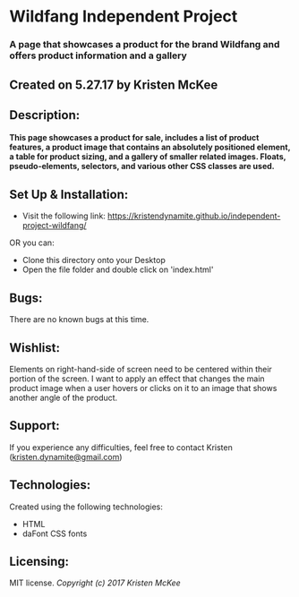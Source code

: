 # Wildfang Independent Project
### A page that showcases a product for the brand Wildfang and offers product information and a gallery
## Created on 5.27.17 by Kristen McKee

## Description:
#### This page showcases a product for sale, includes a list of product features, a product image that contains an absolutely positioned element, a table for product sizing, and a gallery of smaller related images. Floats, pseudo-elements, selectors, and various other CSS classes are used.

## Set Up & Installation:
* Visit the following link: <https://kristendynamite.github.io/independent-project-wildfang/>

OR you can:

* Clone this directory onto your Desktop
* Open the file folder and double click on 'index.html'

## Bugs:
There are no known bugs at this time.

## Wishlist:
Elements on right-hand-side of screen need to be centered within their portion of the screen. I want to apply an effect that changes the main product image when a user hovers or clicks on it to an image that shows another angle of the product. 

## Support:
If you experience any difficulties, feel free to contact Kristen (kristen.dynamite@gmail.com)

## Technologies:
Created using the following technologies:
* HTML
* daFont CSS fonts

## Licensing:
MIT license.
*Copyright (c) 2017 Kristen McKee*
